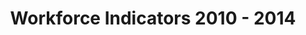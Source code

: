 ---
schema: default
title: Workforce Indicators 2010 - 2014
organization: Knoxville Regional Transportation Planning Organization
notes: Educational Attainment, Unemployment Rate and Labor Force
resources:
  - name: Workforce Indicators 2010 - 2014
    url: 'http://www.arcgis.com/home/item.html?id=4186601a3dbe41a18203f7a3603a0221'
    format: arcgis
    spatial: true
  - name: WorkforceCounty FeatureService
    url: 'http://services2.arcgis.com/Gypl21NmiWS1cM7h/arcgis/rest/services/WorkforceIndicators2010_2014/FeatureServer/0'
    format: api
    spatial: true
  - name: WorkforceTract FeatureService
    url: 'http://services2.arcgis.com/Gypl21NmiWS1cM7h/arcgis/rest/services/WorkforceIndicators2010_2014/FeatureServer/1'
    format: api
    spatial: true
license: 'http://www.opendefinition.org/licenses/odc-by'
category:
  - Economy
maintainer: Jeff Welch, AICP
maintainer_email: jeff.welch@knoxtrans.org
---